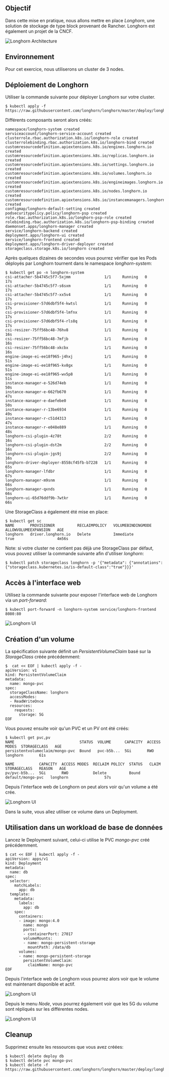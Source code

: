 ## Objectif

Dans cette mise en pratique, nous allons mettre en place *Longhorn*, une solution de stockage de type block provenant de Rancher. Longhorn est également un projet de la CNCF.

![Longhorn Architecture](./images/longhorn-0.png)

## Environnement

Pour cet exercice, nous utiliserons un cluster de 3 nodes.

## Déploiement de Longhorn

Utiliser la commande suivante pour déployer Longhorn sur votre cluster.

```
$ kubectl apply -f https://raw.githubusercontent.com/longhorn/longhorn/master/deploy/longhorn.yaml
```

Différents composants seront alors créés:

```
namespace/longhorn-system created
serviceaccount/longhorn-service-account created
clusterrole.rbac.authorization.k8s.io/longhorn-role created
clusterrolebinding.rbac.authorization.k8s.io/longhorn-bind created
customresourcedefinition.apiextensions.k8s.io/engines.longhorn.io created
customresourcedefinition.apiextensions.k8s.io/replicas.longhorn.io created
customresourcedefinition.apiextensions.k8s.io/settings.longhorn.io created
customresourcedefinition.apiextensions.k8s.io/volumes.longhorn.io created
customresourcedefinition.apiextensions.k8s.io/engineimages.longhorn.io created
customresourcedefinition.apiextensions.k8s.io/nodes.longhorn.io created
customresourcedefinition.apiextensions.k8s.io/instancemanagers.longhorn.io created
configmap/longhorn-default-setting created
podsecuritypolicy.policy/longhorn-psp created
role.rbac.authorization.k8s.io/longhorn-psp-role created
rolebinding.rbac.authorization.k8s.io/longhorn-psp-binding created
daemonset.apps/longhorn-manager created
service/longhorn-backend created
deployment.apps/longhorn-ui created
service/longhorn-frontend created
deployment.apps/longhorn-driver-deployer created
storageclass.storage.k8s.io/longhorn created
```

Après quelques dizaines de secondes vous pourrez vérifier que les Pods déployés par Longhorn tournent dans le namespace *longhorn-system*:

```
$ kubectl get po -n longhorn-system
csi-attacher-5b4745c5f7-5xjmm               1/1     Running   0          17s
csi-attacher-5b4745c5f7-s6sxm               1/1     Running   0          17s
csi-attacher-5b4745c5f7-xx5v4               1/1     Running   0          17s
csi-provisioner-57d6dbf5f4-kwtsl            1/1     Running   0          17s
csi-provisioner-57d6dbf5f4-lmfnx            1/1     Running   0          17s
csi-provisioner-57d6dbf5f4-rls8q            1/1     Running   0          17s
csi-resizer-75ff56bc48-76hv8                1/1     Running   0          16s
csi-resizer-75ff56bc48-7mfjb                1/1     Running   0          16s
csi-resizer-75ff56bc48-xkcbx                1/1     Running   0          16s
engine-image-ei-ee18f965-j4hxj              1/1     Running   0          51s
engine-image-ei-ee18f965-kv8gx              1/1     Running   0          51s
engine-image-ei-ee18f965-wv5p8              1/1     Running   0          51s
instance-manager-e-526d74eb                 1/1     Running   0          50s
instance-manager-e-662fb670                 1/1     Running   0          47s
instance-manager-e-daefebe0                 1/1     Running   0          50s
instance-manager-r-13be6934                 1/1     Running   0          49s
instance-manager-r-c51d4313                 1/1     Running   0          47s
instance-manager-r-e048e889                 1/1     Running   0          48s
longhorn-csi-plugin-4z78t                   2/2     Running   0          16s
longhorn-csi-plugin-dst2m                   2/2     Running   0          16s
longhorn-csi-plugin-jgs9j                   2/2     Running   0          16s
longhorn-driver-deployer-8558cf45fb-b7228   1/1     Running   0          65s
longhorn-manager-lfdbr                      1/1     Running   0          67s
longhorn-manager-m9snm                      1/1     Running   0          66s
longhorn-manager-qxnds                      1/1     Running   0          66s
longhorn-ui-65d76ddf9b-7wtkr                1/1     Running   0          66s
```

Une StorageClass a également été mise en place:

```
$ kubectl get sc
NAME       PROVISIONER          RECLAIMPOLICY   VOLUMEBINDINGMODE   ALLOWVOLUMEEXPANSION   AGE
longhorn   driver.longhorn.io   Delete          Immediate           true                   4m56s
```

Note: si votre cluster ne contient pas déjà une StorageClass par défaut, vous pouvez utiliser la commande suivante afin d'utiliser *longhorn*:

```
$ kubectl patch storageclass longhorn -p '{"metadata": {"annotations":{"storageclass.kubernetes.io/is-default-class":"true"}}}'

```

## Accès à l'interface web

Utilisez la commande suivante pour exposer l'interface web de Longhorn via un *port-forward*:

```
$ kubectl port-forward -n longhorn-system service/longhorn-frontend 8080:80
```

![Longhorn UI](./images/longhorn-1.png)

## Création d'un volume

La spécification suivante définit un *PersistentVolumeClaim* basé sur la *StorageClass* créée précédemment:

```
$  cat << EOF | kubectl apply -f -
apiVersion: v1
kind: PersistentVolumeClaim
metadata:
  name: mongo-pvc
spec:
  storageClassName: longhorn
  accessModes:
  - ReadWriteOnce
  resources:
    requests:
      storage: 5G
EOF
```

Vous pouvez ensuite voir qu'un PVC et un PV ont été créés:

```
$ kubectl get pvc,pv
NAME                             STATUS  VOLUME      CAPACITY  ACCESS MODES  STORAGECLASS   AGE
persistentvolumeclaim/mongo-pvc  Bound   pvc-b5b...  5Gi       RWO           longhorn       61s

NAME           CAPACITY  ACCESS MODES  RECLAIM POLICY  STATUS   CLAIM               STORAGECLASS   REASON   AGE
pv/pvc-b5b...  5Gi       RWO           Delete          Bound    default/mongo-pvc   longhorn                57s
```

Depuis l'interface web de Longhorn on peut alors voir qu'un volume a été crée.

![Longhorn UI](./images/longhorn-2.png)

Dans la suite, vous allez utiliser ce volume dans un Deployment.

## Utilisation dans un workload de base de données

Lancez le Deployment suivant, celui-ci utilise le PVC *mongo-pvc* créé précédemment.

```
$ cat << EOF | kubectl apply -f -
apiVersion: apps/v1
kind: Deployment
metadata:
  name: db
spec:
  selector:
    matchLabels:
      app: db
  template:
    metadata:
      labels:
        app: db
    spec:
      containers:
      - image: mongo:4.0
        name: mongo
        ports:
        - containerPort: 27017
        volumeMounts:
        - name: mongo-persistent-storage
          mountPath: /data/db
      volumes:
      - name: mongo-persistent-storage
        persistentVolumeClaim:
          claimName: mongo-pvc          
EOF
```

Depuis l'interface web de Longhorn vous pourrez alors voir que le volume est maintenant disponible et actif.

![Longhorn UI](./images/longhorn-3.png)

Depuis le menu *Node*, vous pourrez également voir que les 5G du volume sont répliqués sur les différentes nodes.

![Longhorn UI](./images/longhorn-4.png)

## Cleanup

Supprimez ensuite les ressources que vous avez créées:

```
$ kubectl delete deploy db
$ kubectl delete pvc mongo-pvc
$ kubectl delete -f https://raw.githubusercontent.com/longhorn/longhorn/master/deploy/longhorn.yaml
```
